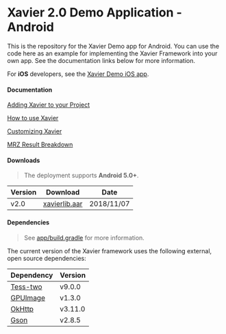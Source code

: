 # Xavier 2.0 Demo Application - Android
This is the repository for the Xavier Demo app for Android. You can use the code here as an example for implementing the Xavier Framework into your own app.
See the documentation links below for more information.

For **iOS** developers, see the [Xavier Demo iOS app](https://github.com/BlackSharkTech/xavier-demo-ios).

#### Documentation

[Adding Xavier to your Project](https://github.com/BlackSharkTech/xavier-demo-android/blob/master/documentation/adding_xavier_to_your_app.md)

[How to use Xavier](https://github.com/BlackSharkTech/xavier-demo-android/blob/master/documentation/how_to_use_xavier.md)

[Customizing Xavier](https://github.com/BlackSharkTech/xavier-demo-android/blob/master/documentation/customization.md)

[MRZ Result Breakdown](https://github.com/BlackSharkTech/xavier-demo-android/blob/master/documentation/result_data_breakdown.md)

#### Downloads
> The deployment supports **Android 5.0+**.

| Version | Download | Date |
|---------|----------|------|
| v2.0 | [xavierlib.aar](https://github.com/BlackSharkTech/xavier-demo-android/blob/master/xavier-demo/app/libs/xavierlib.aar) | 2018/11/07 |

#### Dependencies
> See [app/build.gradle](https://github.com/BlackSharkTech/xavier-demo-android/blob/master/xavier-demo/app/build.gradle) for more information.

The current version of the Xavier framework uses the following external, open source dependencies:

| Dependency | Version |
|------------|---------|
| [Tess-two](https://github.com/rmtheis/tess-two) | v9.0.0 |
| [GPUImage](https://github.com/cats-oss/android-gpuimage) | v1.3.0 |
| [OkHttp](https://github.com/square/okhttp)   | v3.11.0|
| [Gson](https://github.com/google/gson)     | v2.8.5 |
